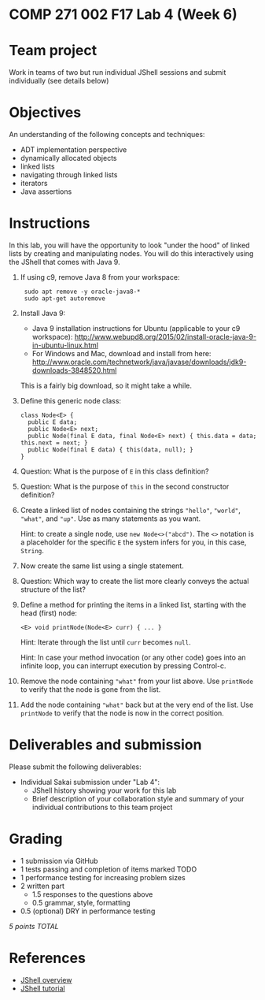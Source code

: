 # COMP 271 002 F17 Lab 4 (Week 6)

# Team project

Work in teams of two but run individual JShell sessions and submit individually (see details below)

# Objectives

An understanding of the following concepts and techniques:

- ADT implementation perspective
- dynamically allocated objects
- linked lists
- navigating through linked lists
- iterators
- Java assertions
  
# Instructions

In this lab, you will have the opportunity to look "under the hood" of linked lists by creating and manipulating nodes.
You will do this interactively using the JShell that comes with Java 9.

1. If using c9, remove Java 8 from your workspace:

        sudo apt remove -y oracle-java8-*
        sudo apt-get autoremove
      
1. Install Java 9:

      - Java 9 installation instructions for Ubuntu (applicable to your c9 workspace): http://www.webupd8.org/2015/02/install-oracle-java-9-in-ubuntu-linux.html
      - For Windows and Mac, download and install from here: http://www.oracle.com/technetwork/java/javase/downloads/jdk9-downloads-3848520.html
  
   This is a fairly big download, so it might take a while.

1. Define this generic node class:

       class Node<E> {
         public E data;
         public Node<E> next;
         public Node(final E data, final Node<E> next) { this.data = data; this.next = next; }
         public Node(final E data) { this(data, null); }
       }

1. Question: What is the purpose of `E` in this class definition?

1. Question: What is the purpose of `this` in the second constructor definition?

1. Create a linked list of nodes containing the strings `"hello"`, `"world"`, `"what"`, and `"up"`. 
Use as many statements as you want.

   Hint: to create a single node, use `new Node<>("abcd")`. 
   The `<>` notation is a placeholder for the specific `E` the system infers for you, in this case, `String`.

1. Now create the same list using a single statement.

1. Question: Which way to create the list more clearly conveys the actual structure of the list?

1. Define a method for printing the items in a linked list, starting with the head (first) node:

       <E> void printNode(Node<E> curr) { ... }
  
   Hint: Iterate through the list until `curr` becomes `null`.
   
   Hint: In case your method invocation (or any other code) goes into an infinite loop, you can interrupt execution by pressing Control-c.
   
1. Remove the node containing `"what"` from your list above. 
Use `printNode` to verify that the node is gone from the list.

1. Add the node containing `"what"` back but at the very end of the list. 
Use `printNode` to verify that the node is now in the correct position.



# Deliverables and submission

Please submit the following deliverables:

- Individual Sakai submission under "Lab 4":
  - JShell history showing your work for this lab
  - Brief description of your collaboration style and summary of your 
    individual contributions to this team project

# Grading

- 1 submission via GitHub
- 1 tests passing and completion of items marked TODO
- 1 performance testing for increasing problem sizes
- 2 written part
  - 1.5 responses to the questions above
  - 0.5 grammar, style, formatting
- 0.5 (optional) DRY in performance testing 

*5 points TOTAL*

# References

- [JShell overview](https://docs.oracle.com/javase/9/jshell/introduction-jshell.htm)
- [JShell tutorial](http://cr.openjdk.java.net/~rfield/tutorial/JShellTutorial.html)